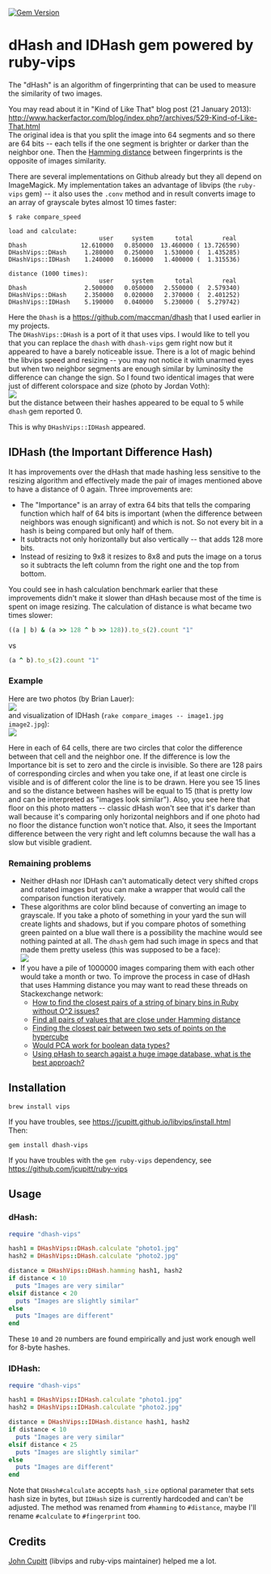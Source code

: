 [![Gem Version](https://badge.fury.io/rb/dhash-vips.svg)](http://badge.fury.io/rb/dhash-vips)

# dHash and IDHash gem powered by ruby-vips

The "dHash" is an algorithm of fingerprinting that can be used to measure the similarity of two images.

You may read about it in "Kind of Like That" blog post (21 January 2013): http://www.hackerfactor.com/blog/index.php?/archives/529-Kind-of-Like-That.html  
The original idea is that you split the image into 64 segments and so there are 64 bits -- each tells if the one segment is brighter or darker than the neighbor one. Then the [Hamming distance](https://en.wikipedia.org/wiki/Hamming_distance) between fingerprints is the opposite of images similarity.

There are several implementations on Github already but they all depend on ImageMagick. My implementation takes an advantage of libvips (the `ruby-vips` gem) -- it also uses the `.conv` method and in result converts image to an array of grayscale bytes almost 10 times faster:
```
$ rake compare_speed

load and calculate:
                         user     system      total        real
Dhash               12.610000   0.850000  13.460000 ( 13.726590)
DHashVips::DHash     1.280000   0.250000   1.530000 (  1.435285)
DHashVips::IDHash    1.240000   0.160000   1.400000 (  1.315536)

distance (1000 times):
                         user     system      total        real
Dhash                2.500000   0.050000   2.550000 (  2.579340)
DHashVips::DHash     2.350000   0.020000   2.370000 (  2.401252)
DHashVips::IDHash    5.190000   0.040000   5.230000 (  5.279742)
```

Here the `Dhash` is a https://github.com/maccman/dhash that I used earlier in my projects.  
The `DHashVips::DHash` is a port of it that uses vips. I would like to tell you that you can replace the `dhash` with `dhash-vips` gem right now but it appeared to have a barely noticeable issue. There is a lot of magic behind the libvips speed and resizing -- you may not notice it with unarmed eyes but when two neighbor segments are enough similar by luminosity the difference can change the sign. So I found two identical images that were just of different colorspace and size (photo by Jordan Voth):  
![](https://storage.googleapis.com/dhash-vips.nakilon.pro/dhash_issue_example.png)  
but the distance between their hashes appeared to be equal to 5 while `dhash` gem reported 0.

This is why `DHashVips::IDHash` appeared.

## IDHash (the Important Difference Hash)

It has improvements over the dHash that made hashing less sensitive to the resizing algorithm and effectively made the pair of images mentioned above to have a distance of 0 again. Three improvements are:  
* The "Importance" is an array of extra 64 bits that tells the comparing function which half of 64 bits is important (when the difference between neighbors was enough significant) and which is not. So not every bit in a hash is being compared but only half of them.
* It subtracts not only horizontally but also vertically -- that adds 128 more bits.
* Instead of resizing to 9x8 it resizes to 8x8 and puts the image on a torus so it subtracts the left column from the right one and the top from bottom.

You could see in hash calculation benchmark earlier that these improvements didn't make it slower than dHash because most of the time is spent on image resizing. The calculation of distance is what became two times slower:
```ruby
((a | b) & (a >> 128 ^ b >> 128)).to_s(2).count "1"
```
vs
```ruby
(a ^ b).to_s(2).count "1"
```

### Example

Here are two photos (by Brian Lauer):  
![](https://storage.googleapis.com/dhash-vips.nakilon.pro/idhash_example_in.png)  
and visualization of IDHash (`rake compare_images -- image1.jpg image2.jpg`):  
![](https://storage.googleapis.com/dhash-vips.nakilon.pro/idhash_example_out.png)  

Here in each of 64 cells, there are two circles that color the difference between that cell and the neighbor one. If the difference is low the Importance bit is set to zero and the circle is invisible. So there are 128 pairs of corresponding circles and when you take one, if at least one circle is visible and is of different color the line is to be drawn. Here you see 15 lines and so the distance between hashes will be equal to 15 (that is pretty low and can be interpreted as "images look similar"). Also, you see here that floor on this photo matters -- classic dHash won't see that it's darker than wall because it's comparing only horizontal neighbors and if one photo had no floor the distance function won't notice that. Also, it sees the Important difference between the very right and left columns because the wall has a slow but visible gradient.

### Remaining problems

* Neither dHash nor IDHash can't automatically detect very shifted crops and rotated images but you can make a wrapper that would call the comparison function iteratively.  
* These algorithms are color blind because of converting an image to grayscale. If you take a photo of something in your yard the sun will create lights and shadows, but if you compare photos of something green painted on a blue wall there is a possibility the machine would see nothing painted at all. The `dhash` gem had such image in specs and that made them pretty useless (this was supposed to be a face):  
![](https://storage.googleapis.com/dhash-vips.nakilon.pro/colorblind.png)  
* If you have a pile of 1000000 images comparing them with each other would take a month or two. To improve the process in case of dHash that uses Hamming distance you may want to read these threads on Stackexchange network:  
  * [How to find the closest pairs of a string of binary bins in Ruby without O^2 issues?](https://stackoverflow.com/q/8734034/322020)  
  * [Find all pairs of values that are close under Hamming distance](https://cstheory.stackexchange.com/q/18516/27420)  
  * [Finding the closest pair between two sets of points on the hypercube](https://cstheory.stackexchange.com/q/16322/27420)  
  * [Would PCA work for boolean data types?](https://stats.stackexchange.com/q/159705/1125)  
  * [Using pHash to search agaist a huge image database, what is the best approach?](https://stackoverflow.com/q/18257641/322020)  

## Installation

    brew install vips

If you have troubles, see https://jcupitt.github.io/libvips/install.html  
Then:

    gem install dhash-vips

If you have troubles with the `gem ruby-vips` dependency, see https://github.com/jcupitt/ruby-vips  

## Usage

### dHash:

```ruby
require "dhash-vips"

hash1 = DHashVips::DHash.calculate "photo1.jpg"
hash2 = DHashVips::DHash.calculate "photo2.jpg"

distance = DHashVips::DHash.hamming hash1, hash2
if distance < 10
  puts "Images are very similar"
elsif distance < 20
  puts "Images are slightly similar"
else
  puts "Images are different"
end
```

These `10` and `20` numbers are found empirically and just work enough well for 8-byte hashes.

### IDHash:

```ruby
require "dhash-vips"

hash1 = DHashVips::IDHash.calculate "photo1.jpg"
hash2 = DHashVips::IDHash.calculate "photo2.jpg"

distance = DHashVips::IDHash.distance hash1, hash2
if distance < 10
  puts "Images are very similar"
elsif distance < 25
  puts "Images are slightly similar"
else
  puts "Images are different"
end
```

Note that `DHash#calculate` accepts `hash_size` optional parameter that sets hash size in bytes, but `IDHash` size is currently hardcoded and can't be adjusted. The method was renamed from `#hamming` to `#distance`, maybe I'll rename `#calculate` to `#fingerprint` too.

## Credits

[John Cupitt](https://github.com/jcupitt) (libvips and ruby-vips maintainer) helped me a lot.
